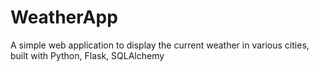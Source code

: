 # WeatherApp
A simple web application to display the current weather in various cities, built with Python, Flask, SQLAlchemy
